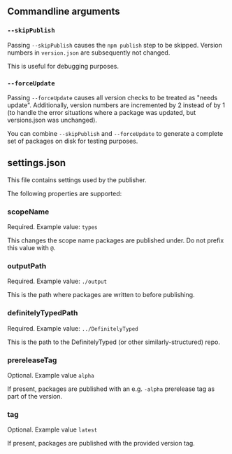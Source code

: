 ## Commandline arguments

### `--skipPublish`

Passing `--skipPublish` causes the `npm publish` step to be skipped.
Version numbers in `version.json` are subsequently not changed.

This is useful for debugging purposes.

### `--forceUpdate`

Passing `--forceUpdate` causes all version checks to be treated as "needs update".
Additionally, version numbers are incremented by 2 instead of by 1 (to handle
the error situations where a package was updated, but versions.json was unchanged).

You can combine `--skipPublish` and `--forceUpdate` to generate a complete set of packages
  on disk for testing purposes.

## settings.json

This file contains settings used by the publisher.

The following properties are supported:

### scopeName

Required. Example value: `types`

This changes the scope name packages are published under.
Do not prefix this value with `@`.

### outputPath

Required. Example value: `./output`

This is the path where packages are written to before publishing.

### definitelyTypedPath

Required. Example value: `../DefinitelyTyped`

This is the path to the DefinitelyTyped (or other similarly-structured) repo.

### prereleaseTag

Optional. Example value `alpha`

If present, packages are published with an e.g. `-alpha` prerelease tag as part of the version.

### tag

Optional. Example value `latest`

If present, packages are published with the provided version tag.

